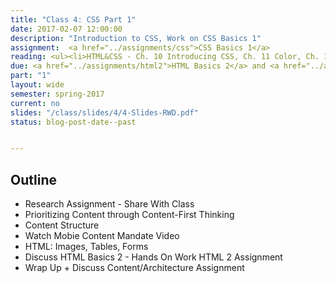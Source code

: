 ```yaml
---
title: "Class 4: CSS Part 1"
date: 2017-02-07 12:00:00
description: "Introduction to CSS, Work on CSS Basics 1"
assignment:  <a href="../assignments/css">CSS Basics 1</a>
reading: <ul><li>HTML&CSS - Ch. 10 Introducing CSS, Ch. 11 Color, Ch. 12 Text, Ch. 14 Lists Tables & Forms</li><li>For Reference - <a href="http://cssreference.io">CSS Reference</a></li></ul>
due: <a href="../assignments/html2">HTML Basics 2</a> and <a href="../assignments/casestudy">Case Study Group 3</a>
part: "1"
layout: wide
semester: spring-2017
current: no
slides: "/class/slides/4/4-Slides-RWD.pdf"
status: blog-post-date--past


---
```


## Outline

* Research Assignment - Share With Class
* Prioritizing Content through Content-First Thinking
* Content Structure
* Watch Mobie Content Mandate Video
* HTML: Images, Tables, Forms
* Discuss HTML Basics 2 - Hands On Work HTML 2 Assignment
* Wrap Up + Discuss Content/Architecture Assignment
